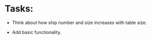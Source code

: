 # Tasks:

* Think about how ship number and size increases with table size.

* Add basic functionality.